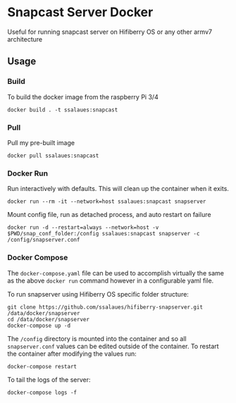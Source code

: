 # Snapcast Server Docker
Useful for running snapcast server on Hifiberry OS or any other armv7 architecture

## Usage

### Build
To build the docker image from the raspberry Pi 3/4
```
docker build . -t ssalaues:snapcast
```

### Pull
Pull my pre-built image
```
docker pull ssalaues:snapcast
```

### Docker Run

Run interactively with defaults. This will clean up the container when it exits.
```
docker run --rm -it --network=host ssalaues:snapcast snapserver
```

Mount config file, run as detached process, and auto restart on failure
```
docker run -d --restart=always --network=host -v $PWD/snap_conf_folder:/config ssalaues:snapcast snapserver -c /config/snapserver.conf
```

### Docker Compose
The `docker-compose.yaml` file can be used to accomplish virtually the same as the above `docker run` command however in a configurable yaml file.

To run snapserver using Hifiberry OS specific folder structure:
```
git clone https://github.com/ssalaues/hifiberry-snapserver.git /data/docker/snapserver
cd /data/docker/snapserver
docker-compose up -d
```

The `/config` directory is mounted into the container and so all `snapserver.conf` values can be edited outside of the container. To restart the container after modifying the values run:

```
docker-compose restart
```

To tail the logs of the server:
```
docker-compose logs -f
```
